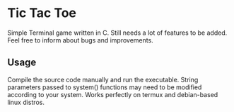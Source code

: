 # Tic Tac Toe
Simple Terminal game written in C. Still needs a lot of features to be added. Feel free to inform about bugs and improvements.

## Usage
Compile the source code manually and run the executable. String parameters passed to system() functions may need to be modified according to your system. Works perfectly on termux and debian-based linux distros.

